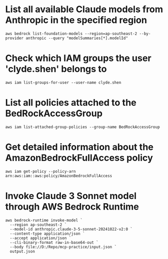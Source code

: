 # List all available Claude models from Anthropic in the specified region

`aws bedrock list-foundation-models --region=ap-southeast-2 --by-provider anthropic --query "modelSummaries[*].modelId"`

# Check which IAM groups the user 'clyde.shen' belongs to

`aws iam list-groups-for-user --user-name clyde.shen`

# List all policies attached to the BedRockAccessGroup

`aws iam list-attached-group-policies --group-name BedRockAccessGroup`

# Get detailed information about the AmazonBedrockFullAccess policy

`aws iam get-policy --policy-arn arn:aws:iam::aws:policy/AmazonBedrockFullAccess`

# Invoke Claude 3 Sonnet model through AWS Bedrock Runtime

```
aws bedrock-runtime invoke-model `
  --region ap-southeast-2 `
  --model-id anthropic.claude-3-5-sonnet-20241022-v2:0 `
  --content-type application/json `
  --accept application/json `
  --cli-binary-format raw-in-base64-out `
  --body file://D:/Repo/mcp-practice/input.json `
  output.json
```
